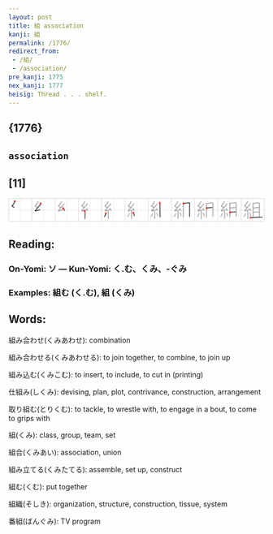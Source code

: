 ```yaml
---
layout: post
title: 組 association
kanji: 組
permalink: /1776/
redirect_from:
 - /組/
 - /association/
pre_kanji: 1775
nex_kanji: 1777
heisig: Thread . . . shelf.
---
```


## {1776}

## `association`

## [11]

<div class="stroke"><img src="../images/E7B584.png" /></div>

## Reading:

### On-Yomi: ソ &mdash; Kun-Yomi: く.む、くみ、-ぐみ

### Examples: 組む (く.む), 組 (くみ)

## Words:

組み合わせ(くみあわせ): combination

組み合わせる(くみあわせる): to join together, to combine, to join up

組み込む(くみこむ): to insert, to include, to cut in (printing)

仕組み(しくみ): devising, plan, plot, contrivance, construction, arrangement

取り組む(とりくむ): to tackle, to wrestle with, to engage in a bout, to come to grips with

組(くみ): class, group, team, set

組合(くみあい): association, union

組み立てる(くみたてる): assemble, set up, construct

組む(くむ): put together

組織(そしき): organization, structure, construction, tissue, system

番組(ばんぐみ): TV program
